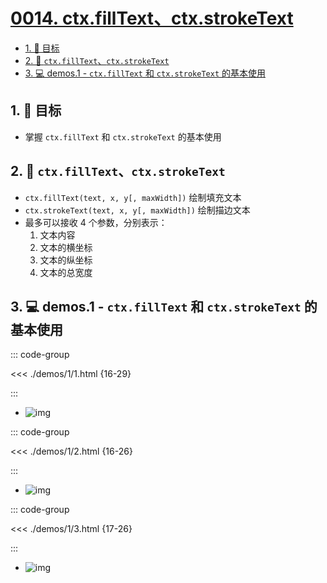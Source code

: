 # [0014. ctx.fillText、ctx.strokeText](https://github.com/tnotesjs/TNotes.canvas/tree/main/notes/0014.%20ctx.fillText%E3%80%81ctx.strokeText)

<!-- region:toc -->

- [1. 🎯 目标](#1--目标)
- [2. 📒 `ctx.fillText`、`ctx.strokeText`](#2--ctxfilltextctxstroketext)
- [3. 💻 demos.1 - `ctx.fillText` 和 `ctx.strokeText` 的基本使用](#3--demos1---ctxfilltext-和-ctxstroketext-的基本使用)

<!-- endregion:toc -->

## 1. 🎯 目标

- 掌握 `ctx.fillText` 和 `ctx.strokeText` 的基本使用

## 2. 📒 `ctx.fillText`、`ctx.strokeText`

- `ctx.fillText(text, x, y[, maxWidth])` 绘制填充文本
- `ctx.strokeText(text, x, y[, maxWidth])` 绘制描边文本
- 最多可以接收 4 个参数，分别表示：
  1. 文本内容
  2. 文本的横坐标
  3. 文本的纵坐标
  4. 文本的总宽度

## 3. 💻 demos.1 - `ctx.fillText` 和 `ctx.strokeText` 的基本使用

::: code-group

<<< ./demos/1/1.html {16-29}

:::

- ![img](https://cdn.jsdelivr.net/gh/tnotesjs/imgs@main/2024-10-03-23-17-30.png)

::: code-group

<<< ./demos/1/2.html {16-26}

:::

- ![img](https://cdn.jsdelivr.net/gh/tnotesjs/imgs@main/2024-10-03-23-17-40.png)

::: code-group

<<< ./demos/1/3.html {17-26}

:::

- ![img](https://cdn.jsdelivr.net/gh/tnotesjs/imgs@main/2024-10-03-23-17-53.png)
